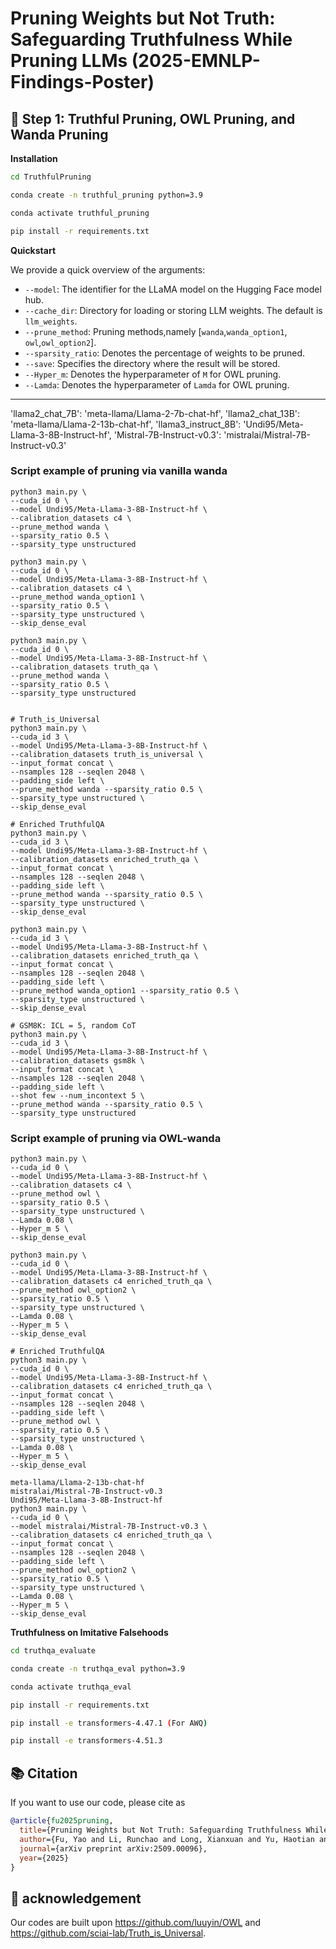 # Pruning Weights but Not Truth: Safeguarding Truthfulness While Pruning LLMs (2025-EMNLP-Findings-Poster)

## 🚀 Step 1: Truthful Pruning, OWL Pruning, and Wanda Pruning

**Installation** 

```bash
cd TruthfulPruning

conda create -n truthful_pruning python=3.9

conda activate truthful_pruning

pip install -r requirements.txt
```

**Quickstart**

We provide a quick overview of the arguments:  
- `--model`: The identifier for the LLaMA model on the Hugging Face model hub.
- `--cache_dir`: Directory for loading or storing LLM weights. 
The default is `llm_weights`.
- `--prune_method`: Pruning methods,namely [`wanda`,`wanda_option1`, `owl`,`owl_option2`].
- `--sparsity_ratio`: Denotes the percentage of weights to be pruned.
- `--save`: Specifies the directory where the result will be stored.
- `--Hyper_m`: Denotes the hyperparameter of `M` for OWL pruning.
- `--Lamda`:  Denotes the hyperparameter of `Lamda` for OWL pruning.

---
'llama2_chat_7B': 'meta-llama/Llama-2-7b-chat-hf',
'llama2_chat_13B': 'meta-llama/Llama-2-13b-chat-hf',
'llama3_instruct_8B': 'Undi95/Meta-Llama-3-8B-Instruct-hf',
'Mistral-7B-Instruct-v0.3': 'mistralai/Mistral-7B-Instruct-v0.3'
### Script example of pruning via vanilla wanda
```
python3 main.py \
--cuda_id 0 \
--model Undi95/Meta-Llama-3-8B-Instruct-hf \
--calibration_datasets c4 \
--prune_method wanda \
--sparsity_ratio 0.5 \
--sparsity_type unstructured

python3 main.py \
--cuda_id 0 \
--model Undi95/Meta-Llama-3-8B-Instruct-hf \
--calibration_datasets c4 \
--prune_method wanda_option1 \
--sparsity_ratio 0.5 \
--sparsity_type unstructured \
--skip_dense_eval

python3 main.py \
--cuda_id 0 \
--model Undi95/Meta-Llama-3-8B-Instruct-hf \
--calibration_datasets truth_qa \
--prune_method wanda \
--sparsity_ratio 0.5 \
--sparsity_type unstructured


# Truth_is_Universal
python3 main.py \
--cuda_id 3 \
--model Undi95/Meta-Llama-3-8B-Instruct-hf \
--calibration_datasets truth_is_universal \
--input_format concat \
--nsamples 128 --seqlen 2048 \
--padding_side left \
--prune_method wanda --sparsity_ratio 0.5 \
--sparsity_type unstructured \
--skip_dense_eval 

# Enriched TruthfulQA
python3 main.py \
--cuda_id 3 \
--model Undi95/Meta-Llama-3-8B-Instruct-hf \
--calibration_datasets enriched_truth_qa \
--input_format concat \
--nsamples 128 --seqlen 2048 \
--padding_side left \
--prune_method wanda --sparsity_ratio 0.5 \
--sparsity_type unstructured \
--skip_dense_eval

python3 main.py \
--cuda_id 3 \
--model Undi95/Meta-Llama-3-8B-Instruct-hf \
--calibration_datasets enriched_truth_qa \
--input_format concat \
--nsamples 128 --seqlen 2048 \
--padding_side left \
--prune_method wanda_option1 --sparsity_ratio 0.5 \
--sparsity_type unstructured \
--skip_dense_eval

# GSM8K: ICL = 5, random CoT
python3 main.py \
--cuda_id 3 \
--model Undi95/Meta-Llama-3-8B-Instruct-hf \
--calibration_datasets gsm8k \
--input_format concat \
--nsamples 128 --seqlen 2048 \
--padding_side left \
--shot few --num_incontext 5 \
--prune_method wanda --sparsity_ratio 0.5 \
--sparsity_type unstructured
```

### Script example of pruning via OWL-wanda
```
python3 main.py \
--cuda_id 0 \
--model Undi95/Meta-Llama-3-8B-Instruct-hf \
--calibration_datasets c4 \
--prune_method owl \
--sparsity_ratio 0.5 \
--sparsity_type unstructured \
--Lamda 0.08 \
--Hyper_m 5 \
--skip_dense_eval

python3 main.py \
--cuda_id 0 \
--model Undi95/Meta-Llama-3-8B-Instruct-hf \
--calibration_datasets c4 enriched_truth_qa \
--prune_method owl_option2 \
--sparsity_ratio 0.5 \
--sparsity_type unstructured \
--Lamda 0.08 \
--Hyper_m 5 \
--skip_dense_eval

# Enriched TruthfulQA
python3 main.py \
--cuda_id 0 \
--model Undi95/Meta-Llama-3-8B-Instruct-hf \
--calibration_datasets c4 enriched_truth_qa \
--input_format concat \
--nsamples 128 --seqlen 2048 \
--padding_side left \
--prune_method owl \
--sparsity_ratio 0.5 \
--sparsity_type unstructured \
--Lamda 0.08 \
--Hyper_m 5 \
--skip_dense_eval

meta-llama/Llama-2-13b-chat-hf
mistralai/Mistral-7B-Instruct-v0.3
Undi95/Meta-Llama-3-8B-Instruct-hf
python3 main.py \
--cuda_id 0 \
--model mistralai/Mistral-7B-Instruct-v0.3 \
--calibration_datasets c4 enriched_truth_qa \
--input_format concat \
--nsamples 128 --seqlen 2048 \
--padding_side left \
--prune_method owl_option2 \
--sparsity_ratio 0.5 \
--sparsity_type unstructured \
--Lamda 0.08 \
--Hyper_m 5 \
--skip_dense_eval

```




**Truthfulness on Imitative Falsehoods**

```bash
cd truthqa_evaluate

conda create -n truthqa_eval python=3.9

conda activate truthqa_eval

pip install -r requirements.txt

pip install -e transformers-4.47.1 (For AWQ)

pip install -e transformers-4.51.3
```


## 📚 Citation

If you want to use our code, please cite as
```bibtex
@article{fu2025pruning,
  title={Pruning Weights but Not Truth: Safeguarding Truthfulness While Pruning LLMs},
  author={Fu, Yao and Li, Runchao and Long, Xianxuan and Yu, Haotian and Han, Xiaotian and Yin, Yu and Li, Pan},
  journal={arXiv preprint arXiv:2509.00096},
  year={2025}
}
```

## 🙏 acknowledgement
Our codes are built upon https://github.com/luuyin/OWL and https://github.com/sciai-lab/Truth_is_Universal.
